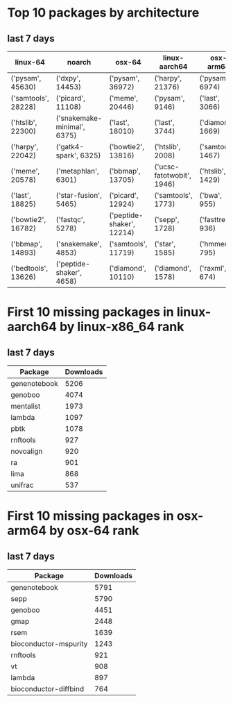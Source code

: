 # Top 10 packages by architecture
## last 7 days
|linux-64 | noarch | osx-64 | linux-aarch64 | osx-arm64 | 
|-|-|-|-|-|
|('pysam', 45630) |('dxpy', 14453) |('pysam', 36972) |('harpy', 21376) |('pysam', 6974) |
|('samtools', 28228) |('picard', 11108) |('meme', 20446) |('pysam', 9146) |('last', 3066) |
|('htslib', 22300) |('snakemake-minimal', 6375) |('last', 18010) |('last', 3744) |('diamond', 1669) |
|('harpy', 22042) |('gatk4-spark', 6325) |('bowtie2', 13816) |('htslib', 2008) |('samtools', 1467) |
|('meme', 20578) |('metaphlan', 6301) |('bbmap', 13705) |('ucsc-fatotwobit', 1946) |('htslib', 1429) |
|('last', 18825) |('star-fusion', 5465) |('picard', 12924) |('samtools', 1773) |('bwa', 955) |
|('bowtie2', 16782) |('fastqc', 5278) |('peptide-shaker', 12214) |('sepp', 1728) |('fasttree', 936) |
|('bbmap', 14893) |('snakemake', 4853) |('samtools', 11719) |('star', 1585) |('hmmer', 795) |
|('bedtools', 13626) |('peptide-shaker', 4658) |('diamond', 10110) |('diamond', 1578) |('raxml', 674) |
# First 10 missing packages in linux-aarch64 by linux-x86_64 rank
## last 7 days

| Package | Downloads |
| - | - |
| genenotebook | 5206 | 
| genoboo | 4074 | 
| mentalist | 1973 | 
| lambda | 1097 | 
| pbtk | 1078 | 
| rnftools | 927 | 
| novoalign | 920 | 
| ra | 901 | 
| lima | 868 | 
| unifrac | 537 | 
# First 10 missing packages in osx-arm64 by osx-64 rank
## last 7 days

| Package | Downloads |
| - | - |
| genenotebook | 5791 | 
| sepp | 5790 | 
| genoboo | 4451 | 
| gmap | 2448 | 
| rsem | 1639 | 
| bioconductor-mspurity | 1243 | 
| rnftools | 921 | 
| vt | 908 | 
| lambda | 897 | 
| bioconductor-diffbind | 764 | 
